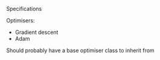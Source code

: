 Specifications

Optimisers:
- Gradient descent
- Adam

Should probably have a base optimiser class to inherit from
